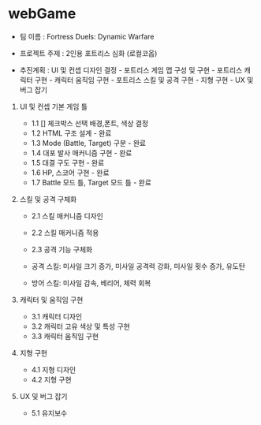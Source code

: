 # webGame

- 팀 이름 : Fortress Duels: Dynamic Warfare
- 프로젝트 주제 : 2인용 포트리스 심화 (로컬코옵)

- 추진계획 : UI 및 컨셉 디자인 결정 - 포트리스 게임 맵 구성 및 구현 - 포트리스 캐릭터 구현 - 캐릭터 움직임 구현 - 포트리스 스킬 및 공격 구현 - 지형 구현 - UX 및 버그 잡기

1. UI 및 컨셉 기본 게임 틀

   - 1.1 [] 체크박스 선택 배경,폰트, 색상 결정
   - 1.2 HTML 구조 설계 - 완료
   - 1.3 Mode (Battle, Target) 구분 - 완료
   - 1.4 대포 발사 매커니즘 구현 - 완료
   - 1.5 대결 구도 구현 - 완료
   - 1.6 HP, 스코어 구현 - 완료
   - 1.7 Battle 모드 틀, Target 모드 틀 - 완료

2. 스킬 및 공격 구체화

   - 2.1 스킬 매커니즘 디자인
   - 2.2 스킬 매커니즘 적용
   - 2.3 공격 기능 구체화

   - 공격 스킬: 미사일 크기 증가, 미사일 공격력 강화, 미사일 횟수 증가, 유도탄
   - 방어 스킬: 미사일 감속, 베리어, 체력 회복

3. 캐릭터 및 움직임 구현

   - 3.1 캐릭터 디자인
   - 3.2 캐릭터 고유 색상 및 특성 구현
   - 3.3 캐릭터 움직임 구현

4. 지형 구현

   - 4.1 지형 디자인
   - 4.2 지형 구현

5. UX 및 버그 잡기
   - 5.1 유지보수

